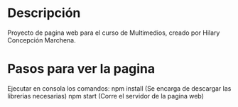 # Descripción
Proyecto de pagina web para el curso de Multimedios, creado por Hilary Concepción Marchena.
# Pasos para ver la pagina
Ejecutar en consola los comandos:
npm install (Se encarga de descargar las librerias necesarias)
npm start (Corre el servidor de la pagina web)
